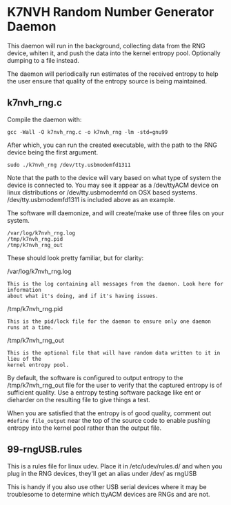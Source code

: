 K7NVH Random Number Generator Daemon
=======

This daemon will run in the background, collecting data from the RNG device, whiten it, 
and push the data into the kernel entropy pool. Optionally dumping to a file instead.

The daemon will periodically run estimates of the received entropy to help the user 
ensure that quality of the entropy source is being maintained.

k7nvh_rng.c
------------------

Compile the daemon with:
	
	gcc -Wall -O k7nvh_rng.c -o k7nvh_rng -lm -std=gnu99
	
After which, you can run the created executable, with the path to the RNG device being 
the first argument.

	sudo ./k7nvh_rng /dev/tty.usbmodemfd1311
	
Note that the path to the device will vary based on what type of system the device is 
connected to. You may see it appear as a /dev/ttyACM device on linux distributions or 
/dev/tty.usbmodemfd on OSX based systems. /dev/tty.usbmodemfd1311 is included above as 
an example.
	
The software will daemonize, and will create/make use of three files on your system.
	
	/var/log/k7nvh_rng.log
	/tmp/k7nvh_rng.pid
	/tmp/k7nvh_rng_out
	
These should look pretty familiar, but for clarity:

/var/log/k7nvh_rng.log
	
	This is the log containing all messages from the daemon. Look here for information 
	about what it's doing, and if it's having issues.
	
/tmp/k7nvh_rng.pid

	This is the pid/lock file for the daemon to ensure only one daemon runs at a time. 
	
/tmp/k7nvh_rng_out

	This is the optional file that will have random data written to it in lieu of the 
	kernel entropy pool.

By default, the software is configured to output entropy to the /tmp/k7nvh_rng_out file for 
the user to verify that the captured entropy is of sufficient quality. Use a entropy 
testing software package like ent or dieharder on the resulting file to give things a test.

When you are satisfied that the entropy is of good quality, comment out 
`#define file_output` near the top of the source code to enable pushing entropy into the 
kernel pool rather than the output file.

99-rngUSB.rules
---------------

This is a rules file for linux udev. Place it in /etc/udev/rules.d/ and when you plug in 
the RNG devices, they'll get an alias under /dev/ as rngUSB<n>

This is handy if you also use other USB serial devices where it may be troublesome to 
determine which ttyACM<n> devices are RNGs and are not.